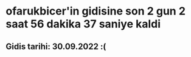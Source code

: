 # ofarukbicer'in gidisine son 2 gun 2 saat 56 dakika 37 saniye kaldi

## Gidis tarihi: 30.09.2022 :(